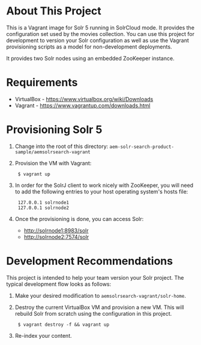 # About This Project

This is a Vagrant image for Solr 5 running in SolrCloud mode. It provides 
the configuration set used by the movies collection. You can use this project for development to version your
Solr configuration as well as use the Vagrant provisioning scripts as a model for non-development deployments.

It provides two Solr nodes using an embedded ZooKeeper instance.

# Requirements

* VirtualBox - https://www.virtualbox.org/wiki/Downloads
* Vagrant - https://www.vagrantup.com/downloads.html


# Provisioning Solr 5

1. Change into the root of this directory: `aem-solr-search-product-sample/aemsolrsearch-vagrant`

2. Provision the VM with Vagrant:

        $ vagrant up

3. In order for the SolrJ client to work nicely with ZooKeeper, you will need to add the following entries to your host 
   operating system's hosts file:

        127.0.0.1 solrnode1
        127.0.0.1 solrnode2 

4. Once the provisioning is done, you can access Solr:

    * [http://solrnode1:8983/solr](http://solrnode1:8983/solr)
    * [http://solrnode2:7574/solr](http://solrnode2:7574/solr)
  
    
# Development Recommendations

This project is intended to help your team version your Solr project. The typical development flow looks as follows:

1. Make your desired modification to `aemsolrsearch-vagrant/solr-home`.

2. Destroy the current VirtualBox VM and provision a new VM. This will rebuild Solr from scratch using the configuration
   in this project.

        $ vagrant destroy -f && vagrant up
        
3. Re-index your content.
